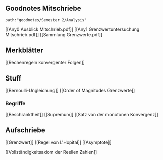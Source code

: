 

## Goodnotes Mitschriebe

```expander
path:"goodnotes/Semester 2/Analysis"
```
[[Any0 Ausblick Mitschrieb.pdf]]
[[Any1 Grenzwertuntersuchung Mitschrieb.pdf]]
[[Sammlung Grenzwerte.pdf]]


## Merkblätter
[[Rechenregeln konvergenter Folgen]]



## Stuff
[[Bernoulli-Ungleichung]]
[[Order of Magnitudes Grenzwerte]]


### Begriffe
[[Beschränktheit]]
[[Supremum]]
[[Satz von der monotonen Konvergenz]]



## Aufschriebe
[[Grenzwert]]
[[Regel von L'Hopital]]
[[Asymptote]]

[[Vollständigkeitsaxiom der Reellen Zahlen]]

